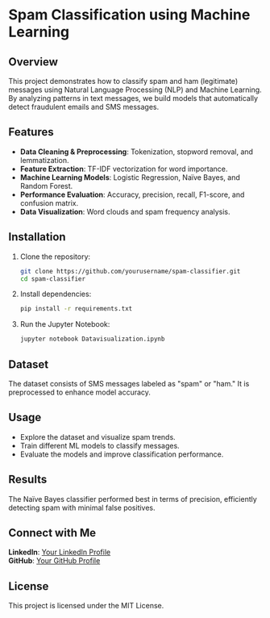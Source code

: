 # Spam Classification using Machine Learning 

## Overview
This project demonstrates how to classify spam and ham (legitimate) messages using Natural Language Processing (NLP) and Machine Learning. By analyzing patterns in text messages, we build models that automatically detect fraudulent emails and SMS messages.

## Features
- **Data Cleaning & Preprocessing**: Tokenization, stopword removal, and lemmatization.
- **Feature Extraction**: TF-IDF vectorization for word importance.
- **Machine Learning Models**: Logistic Regression, Naïve Bayes, and Random Forest.
- **Performance Evaluation**: Accuracy, precision, recall, F1-score, and confusion matrix.
- **Data Visualization**: Word clouds and spam frequency analysis.

## Installation
1. Clone the repository:
   ```bash
   git clone https://github.com/yourusername/spam-classifier.git
   cd spam-classifier
   ```
2. Install dependencies:
   ```bash
   pip install -r requirements.txt
   ```
3. Run the Jupyter Notebook:
   ```bash
   jupyter notebook Datavisualization.ipynb
   ```

## Dataset
The dataset consists of SMS messages labeled as "spam" or "ham." It is preprocessed to enhance model accuracy.

## Usage
- Explore the dataset and visualize spam trends.
- Train different ML models to classify messages.
- Evaluate the models and improve classification performance.

## Results
The Naïve Bayes classifier performed best in terms of precision, efficiently detecting spam with minimal false positives.

## Connect with Me 
 **LinkedIn**: [Your LinkedIn Profile](https://www.linkedin.com/in/stephen-njoroge-83b56b277/recent-activity/all/)  
 **GitHub**: [Your GitHub Profile](https://github.com/)  

## License
This project is licensed under the MIT License.


